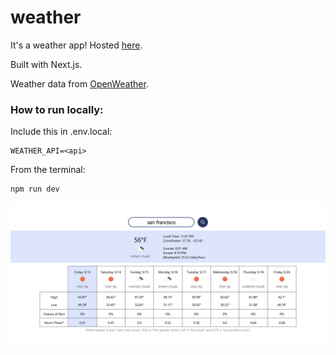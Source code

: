 # weather

It's a weather app! Hosted [here](https://weather-react-tawny.vercel.app/).

Built with Next.js.

Weather data from [OpenWeather](https://openweathermap.org/).

### How to run locally:

Include this in .env.local:

```
WEATHER_API=<api>
```

From the terminal:

```
npm run dev
```

![weather screenshot](https://github.com/hermancai/weather-react/blob/main/screenshots/weather1.png?raw=true)
